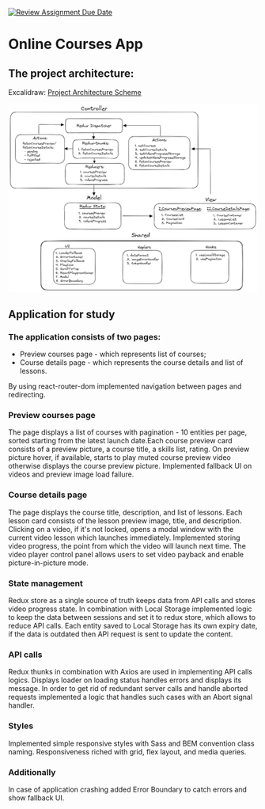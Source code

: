 [![Review Assignment Due Date](https://classroom.github.com/assets/deadline-readme-button-24ddc0f5d75046c5622901739e7c5dd533143b0c8e959d652212380cedb1ea36.svg)](https://classroom.github.com/a/_2xjYeZK)

# Online Courses App

## The project architecture:
Excalidraw: [Project Architecture Scheme](https://excalidraw.com/#json=nP4zyboUZKs2zEQNp-NHV,oNfC-wutevudAE277rnBLQ)

![Project Architecture Scheme](src/assets/project-architecture.png)

## Application for study

### The application consists of two pages:

- Preview courses page - which represents list of courses;
- Course details page - which represents the course details and list of lessons.

By using react-router-dom implemented navigation between pages and redirecting.

### Preview courses page

The page displays a list of courses with pagination - 10 entities per page, sorted starting from the latest launch date.Each course preview card consists of a preview picture, a course title, a skills list, rating. On preview picture hover, if available, starts to play muted course preview video otherwise displays the course preview picture. Implemented fallback UI on videos and preview image load failure.

### Course details page

The page displays the course title, description, and list of lessons. Each lesson card consists of the lesson preview image, title, and description. Clicking on a video, if it's not locked, opens a modal window with the current video lesson which launches immediately. Implemented storing video progress, the point from which the video will launch next time. The video player control panel allows users to set video payback and enable picture-in-picture mode.

### State management

Redux store as a single source of truth keeps data from API calls and stores video progress state. In combination with Local Storage implemented logic to keep the data between sessions and set it to redux store, which allows to reduce API calls. Each entity saved to Local Storage has its own expiry date, if the data is outdated then API request is sent to update the content.

### API calls

Redux thunks in combination with Axios are used in implementing API calls logics. Displays loader on loading status handles errors and displays its message. In order to get rid of redundant server calls and handle aborted requests implemented a logic that handles such cases with an Abort signal handler.

### Styles

Implemented simple responsive styles with Sass and BEM convention class naming. Responsiveness riched with grid, flex layout, and media queries.

### Additionally

In case of application crashing added Error Boundary to catch errors and show fallback UI.
